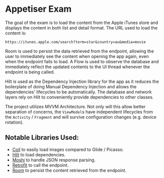 # Appetiser Exam

The goal of the exam is to load the content from the Apple iTunes store and displays the content in
both list and detail format. The URL used to load the content is:

`https://itunes.apple.com/search?term=star&country=au&media=movie`


Room is used to persist the data retrieved from the endpoint, allowing the user to immediately see
the content when opening the app again, even when the endpoint fails to load. A Flow is used to
observe the database and immediately reflect the updated contents to the UI thread whenever
the endpoint is being called.

Hilt is used as the Dependency Injection library for the app as it reduces the boilerplate of
doing Manual Dependency Injection and allows the dependencies' lifecycles to be automatically.
The database and network layers rely on Hilt to conveniently provide dependencies to other classes.

The project utilizes MVVM Architecture. Not only will this allow better separation of concerns,
the `ViewModel`s have independent lifecycles from the `Activity` / `Fragment` and will survive
configuration changes (e.g. device rotation).

## Notable Libraries Used:

* [Coil][coil] to easily load images compared to Glide / Picasso.
* [Hilt][hilt] to load dependencies.
* [Moshi][moshi] to handle JSON response parsing.
* [Retrofit][retrofit] to call the endpoint.
* [Room][room] to persist the content retrieved from the endpoint.

[coil]: https://github.com/coil-kt/coil
[hilt]: https://dagger.dev/hilt/
[moshi]: https://github.com/square/moshi
[retrofit]: https://github.com/square/retrofit
[room]: https://developer.android.com/jetpack/androidx/releases/room
